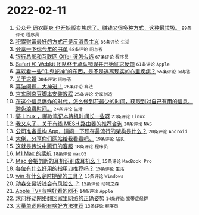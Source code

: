 # 2022-02-11

1. [公众号 码农翻身 也开始贩卖焦虑了。赚钱又很多种方式，这种最垃圾。](https://www.v2ex.com/t/833115) `99条评论` `程序员`
1. [积累财富最好的方式还是反消费主义](https://www.v2ex.com/t/833100) `86条评论` `生活`
1. [分享一下你今年的书单](https://www.v2ex.com/t/833095) `68条评论` `问与答`
1. [银行总部和互联网 Offer 该怎么选](https://www.v2ex.com/t/833168) `67条评论` `程序员`
1. [Safari 和 Webkit 团队终于承认错误并开始征求反馈](https://www.v2ex.com/t/833117) `61条评论` `Apple`
1. [喜欢看一些“牛鬼蛇神”的东西，是不是逃离现实的心里疾病？](https://www.v2ex.com/t/833092) `55条评论` `问与答`
1. [关于求婚](https://www.v2ex.com/t/833103) `30条评论` `问与答`
1. [算法问题，大神进！](https://www.v2ex.com/t/833123) `26条评论` `算法`
1. [京东刷京豆脚本安装教程](https://www.v2ex.com/t/833101) `25条评论` `分享创造`
1. [在这个信息爆炸的时代，怎么做到花最少的时间，获取到对自己有用的信息，避免浪费时间。](https://www.v2ex.com/t/833096) `24条评论` `生活`
1. [装 Linux ，哪款笔记本待机时间长一些呀](https://www.v2ex.com/t/833137) `23条评论` `Linux`
1. [我又来了，关于有线 MESH 路由器的推荐咨询](https://www.v2ex.com/t/833170) `20条评论` `NAS`
1. [公司准备重构 App，请问一下现在最流行的架构是什么？](https://www.v2ex.com/t/833167) `20条评论` `Android`
1. [大佬，分享你们网站给我看看吧。](https://www.v2ex.com/t/833200) `19条评论` `站长`
1. [这就是传说中腾讯的客服](https://www.v2ex.com/t/833231) `18条评论` `程序员`
1. [M1 Max 的续航](https://www.v2ex.com/t/833148) `18条评论` `macOS`
1. [Mac 会把剪断的耳机识别成耳机么？](https://www.v2ex.com/t/833193) `15条评论` `MacBook Pro`
1. [各位有什么好用的指甲刀推荐吗？](https://www.v2ex.com/t/833145) `15条评论` `生活`
1. [win 有什么定时提醒的工具？](https://www.v2ex.com/t/833126) `15条评论` `Windows`
1. [动森交易铃钱会有风险么 ？](https://www.v2ex.com/t/833112) `15条评论` `动物之森`
1. [Apple TV+有啥好看的剧不](https://www.v2ex.com/t/833165) `14条评论` `Apple`
1. [求问移动网络翻回家里网络的正确姿势](https://www.v2ex.com/t/833163) `14条评论` `宽带症候群`
1. [大量单词匹配有啥好方法推荐](https://www.v2ex.com/t/833161) `13条评论` `程序员`
